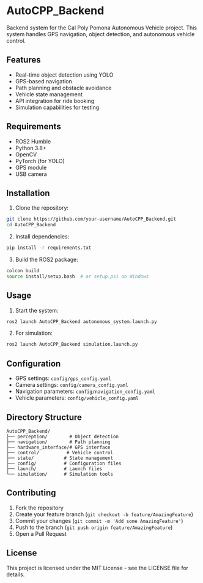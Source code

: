 # AutoCPP_Backend

Backend system for the Cal Poly Pomona Autonomous Vehicle project. This system handles GPS navigation, object detection, and autonomous vehicle control.

## Features

- Real-time object detection using YOLO
- GPS-based navigation
- Path planning and obstacle avoidance
- Vehicle state management
- API integration for ride booking
- Simulation capabilities for testing

## Requirements

- ROS2 Humble
- Python 3.8+
- OpenCV
- PyTorch (for YOLO)
- GPS module
- USB camera

## Installation

1. Clone the repository:
```bash
git clone https://github.com/your-username/AutoCPP_Backend.git
cd AutoCPP_Backend
```

2. Install dependencies:
```bash
pip install -r requirements.txt
```

3. Build the ROS2 package:
```bash
colcon build
source install/setup.bash  # or setup.ps1 on Windows
```

## Usage

1. Start the system:
```bash
ros2 launch AutoCPP_Backend autonomous_system.launch.py
```

2. For simulation:
```bash
ros2 launch AutoCPP_Backend simulation.launch.py
```

## Configuration

- GPS settings: `config/gps_config.yaml`
- Camera settings: `config/camera_config.yaml`
- Navigation parameters: `config/navigation_config.yaml`
- Vehicle parameters: `config/vehicle_config.yaml`

## Directory Structure

```
AutoCPP_Backend/
├── perception/        # Object detection
├── navigation/        # Path planning
├── hardware_interface/# GPS interface
├── control/          # Vehicle control
├── state/           # State management
├── config/          # Configuration files
├── launch/          # Launch files
└── simulation/      # Simulation tools
```

## Contributing

1. Fork the repository
2. Create your feature branch (`git checkout -b feature/AmazingFeature`)
3. Commit your changes (`git commit -m 'Add some AmazingFeature'`)
4. Push to the branch (`git push origin feature/AmazingFeature`)
5. Open a Pull Request

## License

This project is licensed under the MIT License - see the LICENSE file for details. 